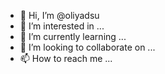 - 👋 Hi, I’m @oliyadsu
- 👀 I’m interested in ...
- 🌱 I’m currently learning ...
- 💞️ I’m looking to collaborate on ...
- 📫 How to reach me ...

<!---
oliyadsu/oliyadsu is a ✨ special ✨ repository because its `README.md` (this file) appears on your GitHub profile.
You can click the Preview link to take a look at your changes.
--->
